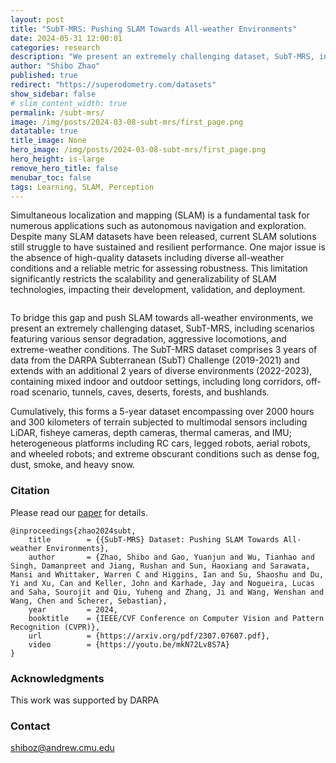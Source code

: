 ```yaml
---
layout: post
title: "SubT-MRS: Pushing SLAM Towards All-weather Environments"
date: 2024-05-31 12:00:01
categories: research
description: "We present an extremely challenging dataset, SubT-MRS, including scenarios featuring various sensor degradation, aggressive locomotions, and extreme-weather conditions. The SubT-MRS dataset comprises 3 years of data from the DARPA Subterranean (SubT) Challenge (2019-2021) and extends with an additional 2 years of diverse environments (2022-2023), containing mixed indoor and outdoor settings, including long corridors, off-road scenario, tunnels, caves, deserts, forests, and bushlands"
author: "Shibo Zhao"
published: true
redirect: "https://superodometry.com/datasets"
show_sidebar: false
# slim_content_width: true
permalink: /subt-mrs/
image: /img/posts/2024-03-08-subt-mrs/first_page.png
datatable: true
title_image: None
hero_image: /img/posts/2024-03-08-subt-mrs/first_page.png
hero_height: is-large
remove_hero_title: false
menubar_toc: false
tags: Learning, SLAM, Perception
---
```


Simultaneous localization and mapping (SLAM) is a fundamental task for numerous applications such as autonomous navigation and exploration. Despite many SLAM datasets have been released, current SLAM solutions still struggle to have sustained and resilient performance. One major issue is the absence of high-quality datasets including diverse all-weather conditions and a reliable metric for assessing robustness. This limitation significantly restricts the scalability and generalizability of SLAM technologies, impacting their development, validation, and deployment.

<figure>
 <img src="/img/posts/2024-03-08-subt-mrs/first_page.png" alt="" />
</figure>

To bridge this gap and push SLAM towards all-weather environments, we present an extremely challenging dataset, SubT-MRS, including scenarios featuring various sensor degradation, aggressive locomotions, and extreme-weather conditions. The SubT-MRS dataset comprises 3 years of data from the DARPA Subterranean (SubT) Challenge (2019-2021) and extends with an additional 2 years of diverse environments (2022-2023), containing mixed indoor and outdoor settings, including long corridors, off-road scenario, tunnels, caves, deserts, forests, and bushlands.

Cumulatively, this forms a 5-year dataset encompassing over 2000 hours and 300 kilometers of terrain subjected to multimodal sensors including LiDAR, fisheye cameras, depth cameras, thermal cameras, and IMU; heterogeneous platforms including RC cars, legged robots, aerial robots, and wheeled robots; and extreme obscurant conditions such as dense fog, dust, smoke, and heavy snow.


### Citation

Please read our [paper](https://arxiv.org/abs/2307.07607) for details. 

```
@inproceedings{zhao2024subt,
	title        = {{SubT-MRS} Dataset: Pushing SLAM Towards All-weather Environments},
	author       = {Zhao, Shibo and Gao, Yuanjun and Wu, Tianhao and Singh, Damanpreet and Jiang, Rushan and Sun, Haoxiang and Sarawata, Mansi and Whittaker, Warren C and Higgins, Ian and Su, Shaoshu and Du, Yi and Xu, Can and Keller, John and Karhade, Jay and Nogueira, Lucas and Saha, Sourojit and Qiu, Yuheng and Zhang, Ji and Wang, Wenshan and Wang, Chen and Scherer, Sebastian},
	year         = 2024,
	booktitle    = {IEEE/CVF Conference on Computer Vision and Pattern Recognition (CVPR)},
	url          = {https://arxiv.org/pdf/2307.07607.pdf},
	video        = {https://youtu.be/mkN72Lv8S7A}
}

```



### Acknowledgments 

This work was supported by DARPA

### Contact 
shiboz@andrew.cmu.edu